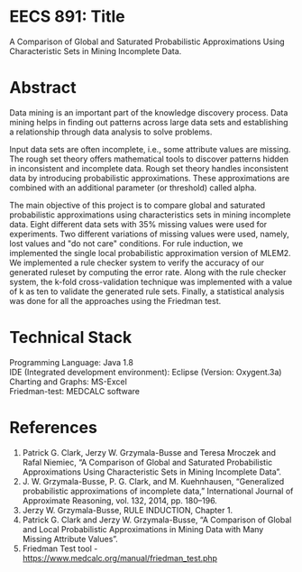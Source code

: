 # EECS 891: Title

A Comparison of Global and Saturated Probabilistic Approximations Using Characteristic Sets in Mining Incomplete Data.

# Abstract

Data mining is an important part of the knowledge discovery process. Data mining helps in finding out patterns across large data sets and establishing a relationship through data analysis to solve problems.

Input data sets are often incomplete, i.e., some attribute values are missing. The rough set theory offers mathematical tools to discover patterns hidden in inconsistent and incomplete data. Rough set theory handles inconsistent data by introducing probabilistic approximations. These approximations are combined with an additional parameter (or threshold) called alpha.

The main objective of this project is to compare global and saturated probabilistic approximations using characteristics sets in mining incomplete data. Eight different data sets with 35% missing values were used for experiments. Two different variations of missing values were used, namely, lost values and "do not care" conditions. For rule induction, we implemented the single local probabilistic approximation version of MLEM2. We implemented a rule checker system to verify the accuracy of our generated ruleset by computing the error rate. Along with the rule checker system, the k-fold cross-validation technique was implemented with a value of k as ten to validate the generated rule sets. Finally, a statistical analysis was done for all the approaches using the Friedman test.

# Technical Stack

Programming Language: Java 1.8  
IDE (Integrated development environment): Eclipse (Version: Oxygent.3a)  
Charting and Graphs: MS-Excel  
Friedman-test: MEDCALC software
 

# References

1.	Patrick G. Clark, Jerzy W. Grzymala-Busse and Teresa Mroczek and Rafal Niemiec,
“A Comparison of Global and Saturated Probabilistic Approximations Using Characteristic Sets in Mining Incomplete Data”.
2.	J. W. Grzymala-Busse, P. G. Clark, and M. Kuehnhausen, “Generalized probabilistic approximations of incomplete data,” International Journal of Approximate Reasoning, vol. 132, 2014, pp. 180–196.
3.	Jerzy W. Grzymala-Busse, RULE INDUCTION, Chapter 1.
4.	Patrick G. Clark and Jerzy W. Grzymala-Busse, “A Comparison of Global and Local Probabilistic Approximations in Mining Data with Many Missing Attribute Values”.
5.	Friedman Test tool - https://www.medcalc.org/manual/friedman_test.php

